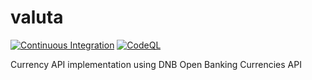 # valuta

[![Continuous Integration](https://github.com/ianrobrien/valuta/actions/workflows/ci.yaml/badge.svg)](https://github.com/ianrobrien/valuta/actions/workflows/ci.yaml)
[![CodeQL](https://github.com/ianrobrien/valuta/actions/workflows/codeql.yml/badge.svg)](https://github.com/ianrobrien/valuta/actions/workflows/codeql.yml)

Currency API implementation using DNB Open Banking Currencies API
